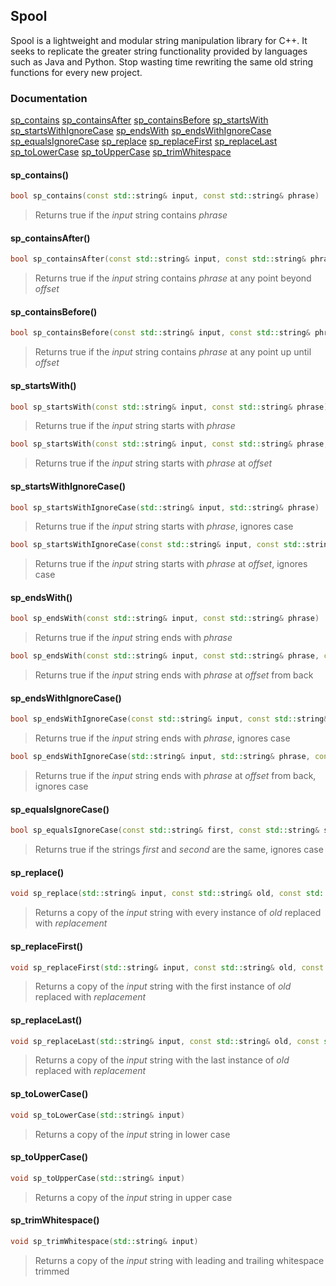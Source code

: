 ## Spool

Spool is a lightweight and modular string manipulation library for C++. It seeks to replicate the greater string functionality provided by languages such as Java and Python. Stop wasting time rewriting the same old string functions for every new project.

### Documentation

[sp_contains](https://github.com/nickcharles/Spool#sp_contains)
[sp_containsAfter](https://github.com/nickcharles/Spool#sp_containsAfter)
[sp_containsBefore](https://github.com/nickcharles/Spool#sp_containsBefore)
[sp_startsWith](https://github.com/nickcharles/Spool#sp_startsWith)
[sp_startsWithIgnoreCase](https://github.com/nickcharles/Spool#sp_startsWithIgnoreCase)
[sp_endsWith](https://github.com/nickcharles/Spool#sp_endsWith)
[sp_endsWithIgnoreCase](https://github.com/nickcharles/Spool#sp_endsWithIgnoreCase)
[sp_equalsIgnoreCase](https://github.com/nickcharles/Spool#sp_equalsIgnoreCase)
[sp_replace](https://github.com/nickcharles/Spool#sp_replace)
[sp_replaceFirst](https://github.com/nickcharles/Spool#sp_replaceFirst)
[sp_replaceLast](https://github.com/nickcharles/Spool#sp_replaceLast)
[sp_toLowerCase](https://github.com/nickcharles/Spool#sp_toLowerCase)
[sp_toUpperCase](https://github.com/nickcharles/Spool#sp_toUpperCase)
[sp_trimWhitespace](https://github.com/nickcharles/Spool#sp_trimWhitespace)


#### sp_contains()
```C++
bool sp_contains(const std::string& input, const std::string& phrase)
```
> Returns true if the *input* string contains *phrase*


#### sp_containsAfter()
```C++
bool sp_containsAfter(const std::string& input, const std::string& phrase, const std::size_t offset)
```
> Returns true if the *input* string contains *phrase* at any point beyond *offset*


#### sp_containsBefore()
```C++
bool sp_containsBefore(const std::string& input, const std::string& phrase, const std::size_t offset)
```
> Returns true if the *input* string contains *phrase* at any point up until *offset*

#### sp_startsWith()
```C++
bool sp_startsWith(const std::string& input, const std::string& phrase)
```
> Returns true if the *input* string starts with *phrase*

```C++
bool sp_startsWith(const std::string& input, const std::string& phrase, const std::size_t offset)
```
> Returns true if the *input* string starts with *phrase* at *offset*


#### sp_startsWithIgnoreCase()
```C++
bool sp_startsWithIgnoreCase(std::string& input, std::string& phrase)
```
> Returns true if the *input* string starts with *phrase*, ignores case

```C++
bool sp_startsWithIgnoreCase(const std::string& input, const std::string& phrase, const std::size_t offset)
```
> Returns true if the *input* string starts with *phrase* at *offset*, ignores case


#### sp_endsWith()
```C++
bool sp_endsWith(const std::string& input, const std::string& phrase)
```
> Returns true if the *input* string ends with *phrase*

```C++
bool sp_endsWith(const std::string& input, const std::string& phrase, const std::size_t offset)
```
> Returns true if the *input* string ends with *phrase* at *offset* from back


#### sp_endsWithIgnoreCase()
```C++
bool sp_endsWithIgnoreCase(const std::string& input, const std::string& phrase)
```
> Returns true if the *input* string ends with *phrase*, ignores case

```C++
bool sp_endsWithIgnoreCase(std::string& input, std::string& phrase, const std::size_t offset)
```
> Returns true if the *input* string ends with *phrase* at *offset* from back, ignores case


#### sp_equalsIgnoreCase()
```C++
bool sp_equalsIgnoreCase(const std::string& first, const std::string& second)
```
> Returns true if the strings *first* and *second* are the same, ignores case


#### sp_replace()
```C++
void sp_replace(std::string& input, const std::string& old, const std::string& replacement)
```
> Returns a copy of the *input* string with every instance of *old* replaced with *replacement*


#### sp_replaceFirst()
```C++
void sp_replaceFirst(std::string& input, const std::string& old, const std::string& replacement)
```
> Returns a copy of the *input* string with the first instance of *old* replaced with *replacement*


#### sp_replaceLast()
```C++
void sp_replaceLast(std::string& input, const std::string& old, const std::string& replacement)
```
> Returns a copy of the *input* string with the last instance of *old* replaced with *replacement*


#### sp_toLowerCase()
```C++
void sp_toLowerCase(std::string& input)
```
> Returns a copy of the *input* string in lower case


#### sp_toUpperCase()
```C++
void sp_toUpperCase(std::string& input)
```
> Returns a copy of the *input* string in upper case


#### sp_trimWhitespace()
```C++
void sp_trimWhitespace(std::string& input)
```
> Returns a copy of the *input* string with leading and trailing whitespace trimmed